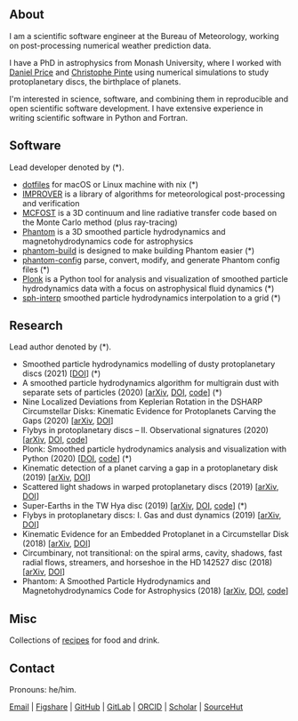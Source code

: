 ## About

I am a scientific software engineer at the Bureau of Meteorology, working on post-processing numerical weather prediction data.

I have a PhD in astrophysics from Monash University, where I worked with [Daniel Price](https://research.monash.edu/en/persons/daniel-price) and [Christophe Pinte](https://research.monash.edu/en/persons/christophe-pinte) using numerical simulations to study protoplanetary discs, the birthplace of planets.

I'm interested in science, software, and combining them in reproducible and open scientific software development. I have extensive experience in writing scientific software in Python and Fortran.

## Software

Lead developer denoted by (*).

- [dotfiles](https://github.com/dmentipl/dotfiles) for macOS or Linux machine with nix (*)
- [IMPROVER](https://github.com/metoppv/improver) is a library of algorithms for meteorological post-processing and verification
- [MCFOST](https://github.com/cpinte/mcfost) is a 3D continuum and line radiative transfer code based on the Monte Carlo method (plus ray-tracing)
- [Phantom](https://github.com/danieljprice/phantom) is a 3D smoothed particle hydrodynamics and magnetohydrodynamics code for astrophysics
- [phantom-build](https://github.com/dmentipl/phantom-build) is designed to make building Phantom easier (*)
- [phantom-config](https://github.com/dmentipl/phantom-config) parse, convert, modify, and generate Phantom config files (*)
- [Plonk](https://github.com/dmentipl/plonk) is a Python tool for analysis and visualization of smoothed particle hydrodynamics data with a focus on astrophysical fluid dynamics (*)
- [sph-interp](https://github.com/dmentipl/sph-interp) smoothed particle hydrodynamics interpolation to a grid (*)

## Research

Lead author denoted by (*).

- Smoothed particle hydrodynamics modelling of dusty protoplanetary discs (2021) [[DOI](https://bridges.monash.edu/articles/thesis/Smoothed_particle_hydrodynamics_modelling_of_dusty_protoplanetary_discs/13834760)] (*)
- A smoothed particle hydrodynamics algorithm for multigrain dust with separate sets of particles (2020) [[arXiv](https://arxiv.org/abs/2010.06074), [DOI](https://doi.org/10.1093/mnras/staa3171), [code](https://github.com/dmentipl/multigrain)] (*)
- Nine Localized Deviations from Keplerian Rotation in the DSHARP Circumstellar Disks: Kinematic Evidence for Protoplanets Carving the Gaps (2020) [[arXiv](https://arxiv.org/abs/2001.07720), [DOI](https://doi.org/10.3847/2041-8213/ab6dda)]
- Flybys in protoplanetary discs – II. Observational signatures (2020) [[arXiv](https://arxiv.org/abs/1910.06822), [DOI](https://doi.org/10.1093/mnras/stz2938), [code](https://github.com/dmentipl/flyby-observational-signatures)]
- Plonk: Smoothed particle hydrodynamics analysis and visualization with Python (2020) [[DOI](https://doi.org/10.21105/joss.01884), [code](https://github.com/dmentipl/plonk)] (*)
- Kinematic detection of a planet carving a gap in a protoplanetary disk (2019) [[arXiv](https://arxiv.org/abs/1907.02538), [DOI](https://doi.org/10.1038/s41550-019-0852-6)]
- Scattered light shadows in warped protoplanetary discs (2019) [[arXiv](https://arxiv.org/abs/1902.00036), [DOI](https://doi.org/10.1093/mnras/stz346)]
- Super-Earths in the TW Hya disc (2019) [[arXiv](https://arxiv.org/abs/1811.03636), [DOI](https://doi.org/10.1093/mnrasl/sly209), [code](https://github.com/dmentipl/super-earths-in-twhya)] (*)
- Flybys in protoplanetary discs: I. Gas and dust dynamics (2019) [[arXiv](https://arxiv.org/abs/1812.00961), [DOI](https://doi.org/10.1093/mnras/sty3325)]
- Kinematic Evidence for an Embedded Protoplanet in a Circumstellar Disk (2018) [[arXiv](https://arxiv.org/abs/1805.10293), [DOI](https://doi.org/10.3847/2041-8213/aac6dc)]
- Circumbinary, not transitional: on the spiral arms, cavity, shadows, fast radial flows, streamers, and horseshoe in the HD 142527 disc (2018) [[arXiv](https://arxiv.org/abs/1803.02484), [DOI](https://doi.org/10.1093/mnras/sty647)]
- Phantom: A Smoothed Particle Hydrodynamics and Magnetohydrodynamics Code for Astrophysics (2018) [[arXiv](https://arxiv.org/abs/1702.03930), [DOI](https://doi.org/10.1017/pasa.2018.25), [code](https://github.com/danieljprice/phantom)]

## Misc

Collections of [recipes](https://recipes.danielmentiplay.com) for food and drink.

## Contact

Pronouns: he/him.

[Email](mailto:daniel.mentiplay@mailbox.org) | [Figshare](https://figshare.com/authors/Daniel_Mentiplay/7505300) | [GitHub](https://github.com/dmentipl) | [GitLab](https://gitlab.com/dmentipl) | [ORCID](https://orcid.org/0000-0002-5526-8798) | [Scholar](https://scholar.google.com.au/citations?user=BNWvllgAAAAJ) | [SourceHut](https://git.sr.ht/~dmentipl/)
